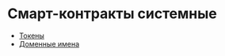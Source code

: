 ﻿# Смарт-контракты системные

  * [Токены](/developers/system_contracts/cyber.token_contract.md)
  * [Доменные имена](/developers/system_contracts/cyber.domain_contract.md)

